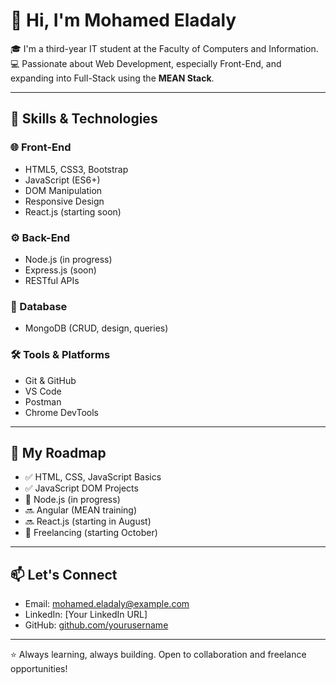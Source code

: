 # 👋 Hi, I'm Mohamed Eladaly

🎓 I'm a third-year IT student at the Faculty of Computers and Information.  
💻 Passionate about Web Development, especially Front-End, and expanding into Full-Stack using the **MEAN Stack**.

---

## 🚀 Skills & Technologies

### 🌐 Front-End
- HTML5, CSS3, Bootstrap
- JavaScript (ES6+)
- DOM Manipulation
- Responsive Design
- React.js (starting soon)

### ⚙️ Back-End
- Node.js (in progress)
- Express.js (soon)
- RESTful APIs

### 💾 Database
- MongoDB (CRUD, design, queries)

### 🛠 Tools & Platforms
- Git & GitHub
- VS Code
- Postman
- Chrome DevTools

---

## 📅 My Roadmap

- ✅ HTML, CSS, JavaScript Basics
- ✅ JavaScript DOM Projects
- 🔄 Node.js (in progress)
- 🔜 Angular (MEAN training)
- 🔜 React.js (starting in August)
- 🎯 Freelancing (starting October)

---

## 📫 Let's Connect

- Email: mohamed.eladaly@example.com  
- LinkedIn: [Your LinkedIn URL]  
- GitHub: [github.com/yourusername](https://github.com/yourusername)

---

⭐ Always learning, always building. Open to collaboration and freelance opportunities!
